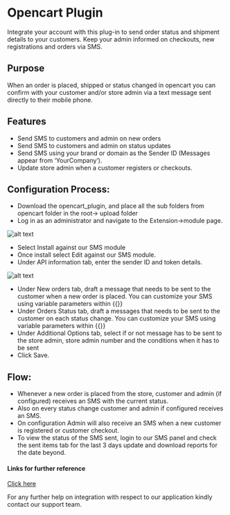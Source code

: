 # Opencart Plugin

Integrate your account with this plug-in to send order status and shipment details to your customers. Keep your admin informed on checkouts, new registrations and orders via SMS.

## Purpose

When an order is placed, shipped or status changed in opencart you can confirm with your customer and/or store admin via a text message sent directly to their mobile phone.

## Features
* Send SMS to customers and admin on new orders
* Send SMS to customers and admin on status updates
* Send SMS using your brand or domain as the Sender ID (Messages appear from ‘YourCompany’).
* Update store admin when a customer registers or checkouts.

## Configuration Process:
* Download the opencart_plugin, and place all the sub folders from opencart folder in the root-> upload folder
* Log in as an administrator and navigate to the Extension->module page.

![alt text](/images/docimages/opencart1.png)

* Select Install against our SMS module
* Once install select Edit against our SMS module.
* Under API information tab, enter the sender ID and token details.

![alt text](/images/docimages/opencart2.png)

* Under New orders tab, draft a message that needs to be sent to the customer when a new order is placed. You can customize your SMS using variable parameters within {{}}
* Under Orders Status tab, draft a messages that needs to be sent to the customer on each status change. You can customize your SMS using variable parameters within {{}}
* Under Additional Options tab, select if or not message has to be sent to the store admin, store admin number and the conditions when it has to be sent
* Click Save.

## Flow:
* Whenever a new order is placed from the store, customer and admin (if configured) receives an SMS with the current status.
* Also on every status change customer and admin if configured receives an SMS.
* On configuration Admin will also receive an SMS when a new customer is registered or customer checkout.
* To view the status of the SMS sent, login to our SMS panel and check the sent items tab for the last 3 days update and download reports for the date beyond.

#### Links for further reference
 
 [Click here](http://docs.opencart.com/en-gb/extension/installer)
 
 For any further help on integration with respect to our application kindly contact our support team.
 
 